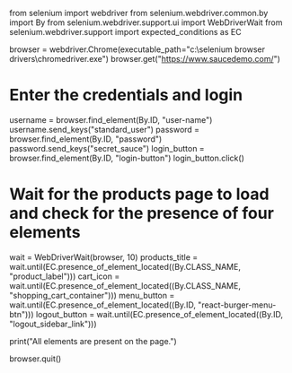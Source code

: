 from selenium import webdriver
from selenium.webdriver.common.by import By
from selenium.webdriver.support.ui import WebDriverWait
from selenium.webdriver.support import expected_conditions as EC

browser = webdriver.Chrome(executable_path="c:\selenium browser drivers\chromedriver.exe")
browser.get("https://www.saucedemo.com/")

# Enter the credentials and login
username = browser.find_element(By.ID, "user-name")
username.send_keys("standard_user")
password = browser.find_element(By.ID, "password")
password.send_keys("secret_sauce")
login_button = browser.find_element(By.ID, "login-button")
login_button.click()

# Wait for the products page to load and check for the presence of four elements
wait = WebDriverWait(browser, 10)
products_title = wait.until(EC.presence_of_element_located((By.CLASS_NAME, "product_label")))
cart_icon = wait.until(EC.presence_of_element_located((By.CLASS_NAME, "shopping_cart_container")))
menu_button = wait.until(EC.presence_of_element_located((By.ID, "react-burger-menu-btn")))
logout_button = wait.until(EC.presence_of_element_located((By.ID, "logout_sidebar_link")))

print("All elements are present on the page.")

browser.quit()
